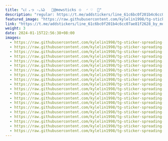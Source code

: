 ```yaml
---
title: "૮꒰ ｡っ -｡꒱ఎ   ⃝@mewsticks ⊹  ◜ ♡  𝅭"
description: "regular: https://t.me/addstickers/line_61c6bc0f201b4c6cc07ae81f2628_by_moe_sticker_bot"
featured_image: "https://raw.githubusercontent.com/kylelin1998/tg-sticker-spreading-worldwide-images/main/img/57e35eca-cc99-44e6-8449-e12fa2c9fba3.jpg"
link: "https://t.me/addstickers/line_61c6bc0f201b4c6cc07ae81f2628_by_moe_sticker_bot"
weight: 3
date: 2024-01-15T22:56:38+08:00
images:
  - https://raw.githubusercontent.com/kylelin1998/tg-sticker-spreading-worldwide-images/main/img/57e35eca-cc99-44e6-8449-e12fa2c9fba3.jpg
  - https://raw.githubusercontent.com/kylelin1998/tg-sticker-spreading-worldwide-images/main/img/9196e6cd-6779-4160-904b-b86a064f6769.jpg
  - https://raw.githubusercontent.com/kylelin1998/tg-sticker-spreading-worldwide-images/main/img/a6200e30-e9c6-4e86-b793-a6afde52e08c.jpg
  - https://raw.githubusercontent.com/kylelin1998/tg-sticker-spreading-worldwide-images/main/img/911e310b-9d83-403d-9a44-701c3d9039c7.jpg
  - https://raw.githubusercontent.com/kylelin1998/tg-sticker-spreading-worldwide-images/main/img/87ea6787-c281-4064-bfb9-75c582c8dd7d.jpg
  - https://raw.githubusercontent.com/kylelin1998/tg-sticker-spreading-worldwide-images/main/img/55288936-4c9d-470c-978d-b84508195db4.jpg
  - https://raw.githubusercontent.com/kylelin1998/tg-sticker-spreading-worldwide-images/main/img/37b53994-5a8b-4ad0-968b-0b9aa86dc0af.jpg
  - https://raw.githubusercontent.com/kylelin1998/tg-sticker-spreading-worldwide-images/main/img/1bf78373-1215-455d-ba18-97ade8aed6ac.jpg
  - https://raw.githubusercontent.com/kylelin1998/tg-sticker-spreading-worldwide-images/main/img/d2611ec7-7990-482e-8414-c0ae38d5e630.jpg
  - https://raw.githubusercontent.com/kylelin1998/tg-sticker-spreading-worldwide-images/main/img/5a7f323f-03c3-46cf-9eb1-6e1e395918d4.jpg
  - https://raw.githubusercontent.com/kylelin1998/tg-sticker-spreading-worldwide-images/main/img/400dc49a-1dad-4604-a97a-780ce5eba549.jpg
  - https://raw.githubusercontent.com/kylelin1998/tg-sticker-spreading-worldwide-images/main/img/7ce72b52-de4f-4d3e-8b05-3d501b576315.jpg
  - https://raw.githubusercontent.com/kylelin1998/tg-sticker-spreading-worldwide-images/main/img/f35b39be-da90-4ab5-bf2a-2a8dac492135.jpg
  - https://raw.githubusercontent.com/kylelin1998/tg-sticker-spreading-worldwide-images/main/img/d28b4829-f93d-4019-9654-c0e696c677cf.jpg
  - https://raw.githubusercontent.com/kylelin1998/tg-sticker-spreading-worldwide-images/main/img/e7d54ceb-d842-4b08-b734-b0d52ef92127.jpg
  - https://raw.githubusercontent.com/kylelin1998/tg-sticker-spreading-worldwide-images/main/img/94b6f81e-6585-4c67-a470-430c3bece169.jpg
  - https://raw.githubusercontent.com/kylelin1998/tg-sticker-spreading-worldwide-images/main/img/468617e2-ad5d-4766-8e23-76b5675953e0.jpg
  - https://raw.githubusercontent.com/kylelin1998/tg-sticker-spreading-worldwide-images/main/img/71ca7f2e-3192-4444-a244-f761aff33222.jpg
  - https://raw.githubusercontent.com/kylelin1998/tg-sticker-spreading-worldwide-images/main/img/26012d34-e8d5-4301-b2c4-5c6e7bb62f32.jpg
  - https://raw.githubusercontent.com/kylelin1998/tg-sticker-spreading-worldwide-images/main/img/c362d161-d0c7-442d-8844-d583e559df60.jpg
---
```

